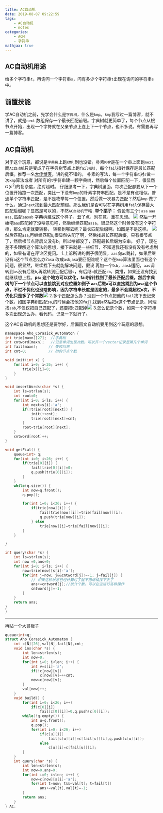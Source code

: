 ```yaml
---
title: AC自动机
date: 2019-08-07 09:22:59
tags:
    - AC自动机
    - notes
categories:
    - ACM
    - 字符串
mathjax: true
---
```

## AC自动机用途
给多个字符串`t`，再询问一个字符串`s`，问有多少个字符串`t`出现在询问的字符串`s`中。
## 前置技能
学AC自动机之前，先学会什么是`字典树`，什么是`kmp`。`kmp`我写过一篇博客，就不讲了，就是`next` 数组保存一个最长匹配前缀。字典树就更简单了，每个节点从根节点开始，出现一个字符就在父亲节点上连上下一个节点，也不多说。有需要再写一篇博客。
## AC自动机
对于这个玩意，都说是`字典树`上跑`KMP`,到也没错。朴素`KMP`是在一个串上面跑`next`,而`AC自动机`只是变成了在字典树节点上跑`fail指针`，每个`fail`指针保存是最长匹配后缀。推荐一名[大佬博客](https://blog.csdn.net/bestsort/article/details/82947639)，讲的挺不错的。
朴素的写法，每一个字符串`t`对`s`做一次`kmp`算法或者 对所有的`t`字符串建一颗字典树，然后每个位置匹配一下，很显然$O(n^2)$的复杂度，绝对超时。
仔细思考一下，字典树里面，每次匹配都要从下一个位置开始跑一次匹配，类比一下没有`kmp`的朴素字符串匹配。是不是有点相似。普通单个字符串匹配，是不是枚举每一个位置，然后做一次暴力匹配？然后`kmp` 做了什么，通过`next`找到最大匹配前缀。那么我们是否可以在字典树用`fail`保存最大匹配后缀呢？显然是可以的，不然`AC自动机`干啥.
**举个栗子：** 假设有三个t `asa` `aaa` `aas`, 匹配`aasab`
字典树建成这个样子，丑了点，别在意，重在思想。
![](https://i.loli.net/2019/08/07/SkKvaoYQ6N8ejEV.png)
然后一开始吧`aas`匹配掉了没啥意见吧，然后继续匹配`aasa`，很显然这个时候没有这个字符串，那么肯定就要转移，
转移到哪去呢？最长匹配后缀啊。如图是不是这样。
![](https://i.loli.net/2019/08/07/5pnKxs6ay8C4k23.png)
然后匹配`asa`,再继续匹配`b`,很显然失配了啊，然后找最长匹配后缀，只有根节点了，然后根节点背后又没有b。所以啥都没了，匹配最长后缀为空串。
好了，现在差不多理解这个算法的思想，接下来就是一些细节，不知道我还有没有没有考虑到的，如果有请在评论区提问。
1.上诉所讲的例子很明显，`aas`向`as`跳转，如果后继没有`a`这个节点怎么办?`asa` 改成`asb`,`asa`要匹配谁呢？这个在`kmp`算法里面也有这个问题，很显然，继续找下去就能解决问题，假设 再加一个t`sb`，`aasb`适配，`aas`调转到`as`没有后继`b`,再跳转到匹配后缀`s`，有后继`b`就匹配`sb`，类推，如果还没有找到就继续想上找。**ps: 这个地方可以优化，fail指针找到了最长匹配后缀，然后字典树的下一个节点可以直接跳到对应位置如例子 `aas`后继`a`可以直接跳到为`asa`这个节点，不过不优化也没啥影响，因为字符串长度是固定的，最多不会跳超过`n`次，不优化只是多了个常数**![](https://i.loli.net/2019/08/07/DCchA7SJ1bVlua2.png) 
2.多个匹配怎么办？没到一个节点把他的`fail`找下去记录个数，如图字典树匹配`sa`,的时候会找他的`fail`,找到`a`然后把`a`这个节点记录，同理找`sab`,不仅仅把自己匹配了，还要把`b`匹配掉![](https://i.loli.net/2019/08/07/9L6kgWCQAIio31l.png)
3.怎么记录个数，如果一个字符串多次出现怎么办，看代码，记录一下就行了。

这个AC自动机的思想还是要学好，后面回文自动机要用到这个玩意的思想。

```c
namespace Aho_Corasick_Automaton {
int trie[maxn][27];  //字典树
int cntword[maxn];   //记录单词出现次数，可以开一个vector记录是第几个单词
int fail[maxn];     // 失败回溯
int cnt=0;          // 树的节点个数

void init(int x) {
    for(int i=0; i<26; i++) {
        trie[x][i]=0;
    }
}

void insertWords(char *s) {
    int ls=strlen(s);
    int root=0;
    for(int i=0; i<ls; i++) {
        int next=s[i]-'a';
        if(!trie[root][next]) {
            init(++cnt);
            trie[root][next]=cnt;
        }
        root=trie[root][next];
    }
    cntword[root]++;
}

void getFial() {
    queue<int> q;
    for(int i=0; i<26; i++) {
        if(trie[0][i]) {
            fail[trie[0][i]]=0;
            q.push(trie[0][i]);
        }
    }
    while(q.size()) {
        int now=q.front();
        q.pop();

        for(int i=0; i<26; i++) {
            if(trie[now][i]) {
                fail[trie[now][i]]=trie[fail[now]][i];
                q.push(trie[now][i]);
            } else
                trie[now][i]=trie[fail[now]][i];
        }
    }

}

int query(char *s) {
    int ls=strlen(s);
    int now =0,ans=0;
    for(int i=0; i<ls; i++) {
        now=trie[now][s[i]-'a'];
        for(int j=now; j&&cntword[j]!=-1; j=fail[j]) {
            // 如果这种状态已经计算过了就不用继续找下去了
            ans+=cntword[j];//统计个数，可以在这进行各种操作
            cntword[j]=-1;
        }
    }
    return ans;
}
}

```

---
再贴一个大哥板子
```c
queue<int>q;
struct Aho_Corasick_Automaton {
    int c[N][26],val[N],fail[N],cnt;
    void ins(char *s) {
        int len=strlen(s);
        int now=0;
        for(int i=0; i<len; i++) {
            int v=s[i]-'a';
            if(!c[now][v])
                c[now][v]=++cnt;
            now=c[now][v];
        }
        val[now]++;
    }
    void build() {
        for(int i=0; i<26; i++)
            if(c[0][i])
                fail[c[0][i]]=0,q.push(c[0][i]);
        while(!q.empty()) {
            int u=q.front();
            q.pop();
            for(int i=0; i<26; i++)
                if(c[u][i])
                    fail[c[u][i]]=c[fail[u]][i],q.push(c[u][i]);
                else
                    c[u][i]=c[fail[u]][i];
        }
    }
    int query(char *s) {
        int len=strlen(s);
        int now=0,ans=0;
        for(int i=0; i<len; i++) {
            now=c[now][s[i]-'a'];
            for(int t=now; t&&~val[t]; t=fail[t])
                ans+=val[t],val[t]=-1;
        }
        return ans;
    }
} AC;

```